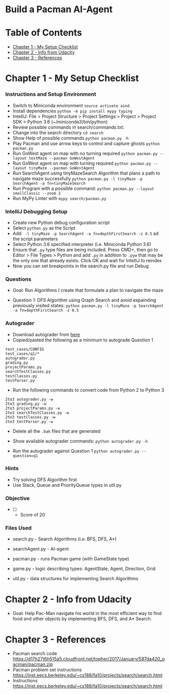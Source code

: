 # Build a Pacman AI-Agent

# Table of Contents
  * [Chapter 1 - My Setup Checklist](#chapter-1)
  * [Chapter 2 - Info from Udacity](#chapter-2)
  * [Chapter 3 - References](#chapter-3)

# Chapter 1 - My Setup Checklist <a id="chapter-1"></a>

### Instructions and Setup Environment
* Switch to Miniconda environment
    `source activate aind`
* Install dependencies `python -m pip install mypy typing`
* IntelliJ: File > Project Structure > Project Settings > Project > Project SDK > Python 3.6 (~/miniconda3/bin/python)
* Review possible commands in search/commands.txt:
* Change into the search directory `cd search`
* Show Help of possible commands `python pacman.py -h`
* Play Pacman and use arrow keys to control and capture ghosts `python pacman.py`
* Run GoWest agent on map with no turning required `python pacman.py --layout testMaze --pacman GoWestAgent`
* Run GoWest agent on map with turning required `python pacman.py --layout tinyMaze --pacman GoWestAgent`
* Run SearchAgent using tinyMazeSearch Algorithm that plans a path to navigate maze successfully
    `python pacman.py -l tinyMaze -p SearchAgent -a fn=tinyMazeSearch`
* Run Program with a possible command: `python pacman.py --layout smallClassic --zoom 2`
* Run MyPy Linter with `mypy search/pacman.py`

### IntelliJ Debugging Setup

* Create new Python debug configuration script
* Select `python.py` as the Script
* Add ` -l tinyMaze -p SearchAgent -a fn=depthFirstSearch -z 0.5` ad the script parameters
* Select Python 3.6 specified interpreter (i.e. Miniconda Python 3.6)
* Ensure that `.py` type files are being included. Press CMD+, then go to Editor > File Types > Python and
add `.py` in addition to `.pyw` that may be the only one that already exists. Click OK and wait for IntelliJ to reindex
* Now you can set breakpoints in the search.py file and run Debug

### Questions

* Goal: Run Algorithms I create that formulate a plan to navigate the maze

* Question 1: DFS Algorithm using Graph Search and avoid expainding previously
visited states:
    `python pacman.py -l tinyMaze -p SearchAgent -a fn=depthFirstSearch -z 0.5`

### Autograder

* Download autograder from [here](http://ai.berkeley.edu/search.html)
* Copied/pasted the following as a minimum to autograde Question 1

```
test_cases/CONFIG
test_cases/q1/*
autograder.py
grading.py
projectParams.py
searchTestClasses.py
testClasses.py
testParser.py
```

* Run the following commands to convert code from Python 2 to Python 3
```
2to3 autograder.py -w
2to3 grading.py -w
2to3 projectParams.py -w
2to3 searchTestClasses.py -w
2to3 testClasses.py -w
2to3 testParser.py -w
```

* Delete all the `.bak` files that are generated

* Show available autograder commands:
`python autograder.py -h`

* Run the autograder against Question 1
`python autograder.py --question=q1`

### Hints

* Try solving DFS Algorithm first
* Use Stack, Queue and PriorityQueue types in util.py

### Objective

* [ ] - Score of 20

### Files Used

* search.py         - Search Algorithms (i.e. BFS, DFS, A*)
* searchAgent.py    - AI-agent

* pacman.py         - runs Pacman game (with GameState type)
* game.py           - logic describing types: AgentState, Agent, Direction, Grid
* util.py           - data structures for implementing Search Algorithms

# Chapter 2 - Info from Udacity <a id="chapter-2"></a>

* Goal: Help Pac-Man navigate his world in the most efficient way to
find food and other objects by implementing BFS, DFS, and A\* Search.

# Chapter 3 - References <a id="chapter-3"></a>

* Pacman search code https://d17h27t6h515a5.cloudfront.net/topher/2017/January/587da420_pacman/pacman.zip
* Pacman problem set instructions https://inst.eecs.berkeley.edu/~cs188/fa10/projects/search/search.html
* Instructions https://inst.eecs.berkeley.edu/~cs188/fa10/projects/search/search.html